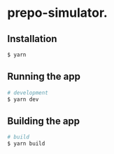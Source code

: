 # prepo-simulator.

## Installation

```bash
$ yarn
```

## Running the app

```bash
# development
$ yarn dev
```

## Building the app

```bash
# build
$ yarn build
```
